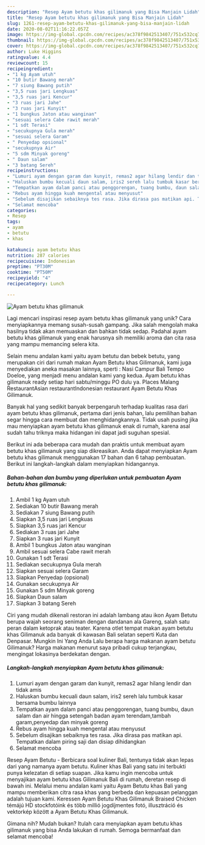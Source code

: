 ```yaml
---
description: "Resep Ayam betutu khas gilimanuk yang Bisa Manjain Lidah"
title: "Resep Ayam betutu khas gilimanuk yang Bisa Manjain Lidah"
slug: 1261-resep-ayam-betutu-khas-gilimanuk-yang-bisa-manjain-lidah
date: 2020-08-02T11:16:22.057Z
image: https://img-global.cpcdn.com/recipes/ac378f9842513407/751x532cq70/ayam-betutu-khas-gilimanuk-foto-resep-utama.jpg
thumbnail: https://img-global.cpcdn.com/recipes/ac378f9842513407/751x532cq70/ayam-betutu-khas-gilimanuk-foto-resep-utama.jpg
cover: https://img-global.cpcdn.com/recipes/ac378f9842513407/751x532cq70/ayam-betutu-khas-gilimanuk-foto-resep-utama.jpg
author: Luke Higgins
ratingvalue: 4.4
reviewcount: 15
recipeingredient:
- "1 kg Ayam utuh"
- "10 butir Bawang merah"
- "7 siung Bawang putih"
- "3,5 ruas jari Lengkuas"
- "3,5 ruas jari Kencur"
- "3 ruas jari Jahe"
- "3 ruas jari Kunyit"
- "1 bungkus Jaton atau wanginan"
- "sesuai selera Cabe rawit merah"
- "1 sdt Terasi"
- "secukupnya Gula merah"
- "sesuai selera Garam"
- " Penyedap opsional"
- "secukupnya Air"
- "5 sdm Minyak goreng"
- " Daun salam"
- "3 batang Sereh"
recipeinstructions:
- "Lumuri ayam dengan garam dan kunyit, remas2 agar hilang lendir dan tidak amis"
- "Haluskan bumbu kecuali daun salam, iris2 sereh lalu tumbuk kasar bersama bumbu lainnya"
- "Tempatkan ayam dalam panci atau penggorengan, tuang bumbu, daun salam dan air hingga setengah badan ayam terendam,tambah garam,penyedap dan minyak goreng"
- "Rebus ayam hingga kuah mengental atau menyusut"
- "Sebelum disajikan sebaiknya tes rasa. Jika dirasa pas matikan api. Tempatkan dalam piring saji dan disiap dihidangkan"
- "Selamat mencoba"
categories:
- Resep
tags:
- ayam
- betutu
- khas

katakunci: ayam betutu khas 
nutrition: 287 calories
recipecuisine: Indonesian
preptime: "PT30M"
cooktime: "PT50M"
recipeyield: "4"
recipecategory: Lunch

---
```



![Ayam betutu khas gilimanuk](https://img-global.cpcdn.com/recipes/ac378f9842513407/751x532cq70/ayam-betutu-khas-gilimanuk-foto-resep-utama.jpg)

Lagi mencari inspirasi resep ayam betutu khas gilimanuk yang unik? Cara menyiapkannya memang susah-susah gampang. Jika salah mengolah maka hasilnya tidak akan memuaskan dan bahkan tidak sedap. Padahal ayam betutu khas gilimanuk yang enak harusnya sih memiliki aroma dan cita rasa yang mampu memancing selera kita.

Selain menu andalan kami yaitu ayam betutu dan bebek betutu, yang merupakan ciri dari rumah makan Ayam Betutu khas Gilimanuk, kami juga menyediakan aneka masakan lainnya, sperti : Nasi Campur Bali Tempo Doeloe, yang menjadi menu andalan kami yang kedua. Ayam betutu khas gilimanuk ready setiap hari sabtu/minggu PO dulu ya. Places Malang RestaurantAsian restaurantIndonesian restaurant Ayam Betutu Khas Gilimanuk.

Banyak hal yang sedikit banyak berpengaruh terhadap kualitas rasa dari ayam betutu khas gilimanuk, pertama dari jenis bahan, lalu pemilihan bahan segar hingga cara membuat dan menghidangkannya. Tidak usah pusing jika mau menyiapkan ayam betutu khas gilimanuk enak di rumah, karena asal sudah tahu triknya maka hidangan ini dapat jadi suguhan spesial.


Berikut ini ada beberapa cara mudah dan praktis untuk membuat ayam betutu khas gilimanuk yang siap dikreasikan. Anda dapat menyiapkan Ayam betutu khas gilimanuk menggunakan 17 bahan dan 6 tahap pembuatan. Berikut ini langkah-langkah dalam menyiapkan hidangannya.

<!--inarticleads1-->

##### Bahan-bahan dan bumbu yang diperlukan untuk pembuatan Ayam betutu khas gilimanuk:

1. Ambil 1 kg Ayam utuh
1. Sediakan 10 butir Bawang merah
1. Sediakan 7 siung Bawang putih
1. Siapkan 3,5 ruas jari Lengkuas
1. Siapkan 3,5 ruas jari Kencur
1. Sediakan 3 ruas jari Jahe
1. Siapkan 3 ruas jari Kunyit
1. Ambil 1 bungkus Jaton atau wanginan
1. Ambil sesuai selera Cabe rawit merah
1. Gunakan 1 sdt Terasi
1. Sediakan secukupnya Gula merah
1. Siapkan sesuai selera Garam
1. Siapkan  Penyedap (opsional)
1. Gunakan secukupnya Air
1. Gunakan 5 sdm Minyak goreng
1. Siapkan  Daun salam
1. Siapkan 3 batang Sereh


Ciri yang mudah dikenali restoran ini adalah lambang atau ikon Ayam Betutu berupa wajah seorang seniman dengan dandanan ala Gareng, salah satu peran dalam ketoprak atau teater. Karena otlet tempat makan ayam betutu khas Gilimanuk ada banyak di kawasan Bali selatan seperti Kuta dan Denpasar. Mungkin Ini Yang Anda Lalu berapa harga makanan ayam betutu Gilimanuk? Harga makanan menurut saya pribadi cukup terjangkau, mengingat lokasinya berdekatan dengan. 

<!--inarticleads2-->

##### Langkah-langkah menyiapkan Ayam betutu khas gilimanuk:

1. Lumuri ayam dengan garam dan kunyit, remas2 agar hilang lendir dan tidak amis
1. Haluskan bumbu kecuali daun salam, iris2 sereh lalu tumbuk kasar bersama bumbu lainnya
1. Tempatkan ayam dalam panci atau penggorengan, tuang bumbu, daun salam dan air hingga setengah badan ayam terendam,tambah garam,penyedap dan minyak goreng
1. Rebus ayam hingga kuah mengental atau menyusut
1. Sebelum disajikan sebaiknya tes rasa. Jika dirasa pas matikan api. Tempatkan dalam piring saji dan disiap dihidangkan
1. Selamat mencoba


Resep Ayam Betutu - Berbicara soal kuliner Bali, tentunya tidak akan lepas dari yang namanya ayam betutu. Kuliner khas Bali yang satu ini terbukti punya kelezatan di setiap suapan. Jika kamu ingin mencoba untuk menyajikan ayam betutu khas Gilimanuk Bali di rumah, deretan resep di bawah ini. Melalui menu andalan kami yaitu Ayam Betutu khas Bali yang mampu memberikan citra rasa khas yang berbeda dan kepuasan pelanggan adalah tujuan kami. Keressen Ayam Betutu Khas Gilimanuk Braised Chicken témájú HD stockfotóink és több millió jogdíjmentes fotó, illusztráció és vektorkép között a Ayam Betutu Khas Gilimanuk. 

Gimana nih? Mudah bukan? Itulah cara menyiapkan ayam betutu khas gilimanuk yang bisa Anda lakukan di rumah. Semoga bermanfaat dan selamat mencoba!
